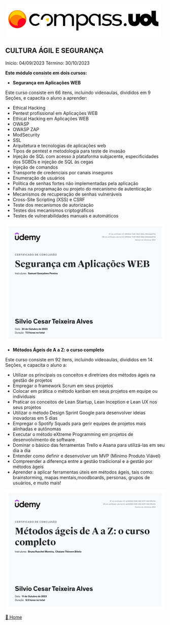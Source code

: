 ![Logo da CompassUoL](/img/Logo_CompassUOL.png)
## CULTURA ÁGIL E SEGURANÇA

Início: 04/09/2023 Término: 30/10/2023 

**Este módulo consiste em dois cursos:**

* **Segurança em Aplicações WEB**

Este curso consiste em 66 itens, incluindo videoaulas, divididos em 9 Seções, e capacita o aluno a aprender:

* Ethical Hacking
* Pentest profissional em Aplicações WEB
* Ethical Hacking em Aplicações WEB
* OWASP
* OWASP ZAP
* ModSecurity
* SSL
* Arquitetura e tecnologias de aplicações web
* Tipos de pentest e metodologia para teste de invasão
* Injeção de SQL com acesso à plataforma subjacente, especificidades dos SGBDs e injeção de SQL às cegas
* Injeção de comandos
* Transporte de credenciais por canais inseguros
* Enumeração de usuários
* Política de senhas fortes não implementadas pela aplicação
* Falhas na programação ou projeto do mecanismo de autenticação
* Mecanismos de recuperação de senhas vulneráveis
* Cross-Site Scripting (XSS) e CSRF
* Teste dos mecanismos de autorização
* Testes dos mecanismos criptográficos
* Testes de vulnerabilidades manuais e automáticos

![Certificado de Segurança WEB](/img/UC-24ffd0de-7b38-49b9-8d8a-249dddad272a.jpg)

* **Métodos Ágeis de A a Z: o curso completo**

Este curso consiste em 92 itens, incluindo videoaulas, divididos em 14 Seções, e capacita o aluno a:

* Utilizar os principais os conceitos e diretrizes dos métodos ágeis na gestão de projetos
* Empregar o framework Scrum em seus projetos
* Colocar em prática o método kanban em seus projetos em equipe ou individuais
* Praticar os conceitos de Lean Startup, Lean Inception e Lean UX nos seus projetos
* Utilizar o método Design Sprint Google para desenvolver ideias inovadoras em 5 dias
* Empregar o Spotify Squads para gerir equipes de projetos mais alinhadas e autônomas
* Executar o método eXtreme Programming em projetos de desenvolvimento de software
* Dominar o básico das ferramentas Trello e Asana para utilizá-las em seu dia a dia
* Entender como definir e desenvolver um MVP (Mínimo Produto Viável)
* Compreender a diferença entre a gestão tradicional e a gestão por métodos ágeis
* Aprender a aplicar ferramentas úteis em métodos ágeis, tais como: brainstorming, mapas mentais,moodboards, personas, grupos de usuários, e muito mais!

![Certificado de Métodos Ágeis](/img/UC-ae342052-0340-4fb6-837f-142b13f6d13e.jpg)

[:file_folder: Home](/)
